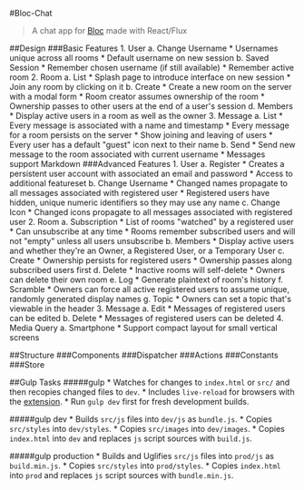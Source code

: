 #Bloc-Chat
>A chat app for [Bloc](https://www.bloc.io) made with React/Flux

##Design
###Basic Features
    1. User
        a. Change Username
            * Usernames unique across all rooms
            * Default username on new session
        b. Saved Session
            * Remember chosen username (if still available)
            * Remember active room
    2. Room
        a. List
            * Splash page to introduce interface on new session
            * Join any room by clicking on it
        b. Create
            * Create a new room on the server with a modal form
            * Room creator assumes ownership of the room
            * Ownership passes to other users at the end of a user's session
        d. Members
            * Display active users in a room as well as the owner
    3. Message 
        a. List
            * Every message is associated with a name and timestamp
            * Every message for a room persists on the server
            * Show joining and leaving of users
            * Every user has a default "guest" icon next to their name
        b. Send
            * Send new message to the room associated with current username
            * Messages support Markdown
###Advanced Features
    1. User
        a. Register
            * Creates a persistent user account with associated an email and password
            * Access to additional featureset
        b. Change Username
            * Changed names propagate to all messages associated with registered user
            * Registered users have hidden, unique numeric identifiers so they may use any name
        c. Change Icon
            * Changed icons propagate to all messages associated with registered user
    2. Room
        a. Subscription
            * List of rooms "watched" by a registered user
            * Can unsubscribe at any time
            * Rooms remember subscribed users and will not "empty" unless all users unsubscribe
        b. Members
            * Display active users and whether they're an Owner, a Registered User, or a Temporary User
        c. Create
            * Ownership persists for registered users
            * Ownership passes along subscribed users first
        d. Delete
            * Inactive rooms will self-delete
            * Owners can delete their own room
        e. Log
            * Generate plaintext of room's history
        f. Scramble
            * Owners can force all active registered users to assume unique, randomly generated display names
        g. Topic
            * Owners can set a topic that's viewable in the header
    3. Message 
        a. Edit
            * Messages of registered users can be edited
        b. Delete
            * Messages of registered users can be deleted
    4. Media Query
        a. Smartphone
            * Support compact layout for small vertical screens
        
##Structure
###Components
###Dispatcher
###Actions
###Constants
###Store

##Gulp Tasks
#####gulp
    * Watches for changes to `index.html` or `src/` and then recopies changed files to `dev`.
    * Includes `live-reload` for browsers with the [extension](http://livereload.com/extensions/).
    * Run `gulp dev` first for fresh development builds.
    
#####gulp dev
    * Builds `src/js` files into `dev/js` as `bundle.js`.
    * Copies `src/styles` into `dev/styles`.
    * Copies `src/images` into `dev/images`.
    * Copies `index.html` into `dev` and replaces `js` script sources with `build.js`.

#####gulp production
    * Builds and Uglifies `src/js` files into `prod/js` as `build.min.js`.
    * Copies `src/styles` into `prod/styles`.
    * Copies `index.html` into `prod` and replaces `js` script sources with `bundle.min.js`.


